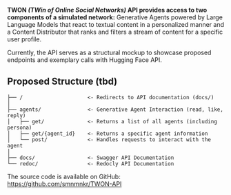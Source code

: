 **TWON *(TWin of Online Social Networks)* API provides access to two components of a simulated network:** Generative Agents powered by Large Language Models that react to textual content in a personalized manner and a Content Distributor that ranks and filters a stream of content for a specific user profile.

Currently, the API serves as a structural mockup to showcase proposed endpoints and exemplary calls with Hugging Face API.

## Proposed Structure (tbd)

```
├── /                     <- Redirects to API documentation (docs/)
│
├── agents/               <- Generative Agent Interaction (read, like, reply)
│   ├── get/              <- Returns a list of all agents (including persona)
│   ├── get/{agent_id}    <- Returns a specific agent information
│   └── post/             <- Handles requests to interact with the agent
│ 
├── docs/                 <- Swagger API Documentation
└── redoc/                <- Redocly API Documentation
```

The source code is available on GitHub: <https://github.com/smnmnkr/TWON-API>
